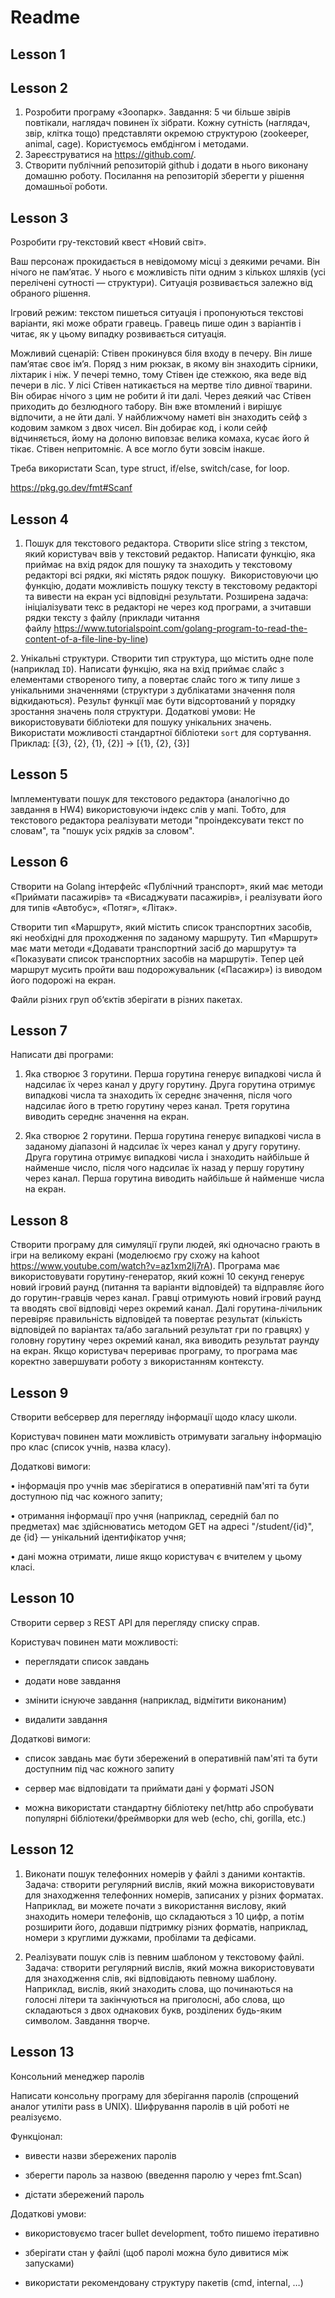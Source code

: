 # Readme 

## Lesson 1

## Lesson 2

1. Розробити програму «Зоопарк».
Завдання: 5 чи більше звірів повтікали, наглядач повинен їх зібрати. Кожну сутність (наглядач, звір, клітка тощо) представляти окремою структурою (zookeeper, animal, cage). Користуємось ембдінгом і методами.
2. Зареєструватися на https://github.com/.
3. Створити публічний репозиторій github і додати в нього виконану домашню роботу. Посилання на репозиторій зберегти у рішення домашньої роботи.

## Lesson 3

Розробити гру-текстовий квест «Новий світ».

Ваш персонаж прокидається в невідомому місці з деякими речами. Він нічого не памʼятає. У нього є можливість піти одним з кількох шляхів (усі перелічені сутності — структури). Ситуація розвивається залежно від обраного рішення.

Ігровий режим: текстом пишеться ситуація і пропонуються текстові варіанти, які може обрати гравець. Гравець пише один з варіантів і читає, як у цьому випадку розвивається ситуація.

Можливий сценарій:
Стівен прокинувся біля входу в печеру.
Він лише памʼятає своє імʼя.
Поряд з ним рюкзак, в якому він знаходить сірники, ліхтарик і ніж.
У печері темно, тому Стівен іде стежкою, яка веде від печери в ліс.
У лісі Стівен натикається на мертве тіло дивної тварини. Він обирає нічого з цим не робити й іти далі.
Через деякий час Стівен приходить до безлюдного табору. Він вже втомлений і вирішує відпочити, а не йти далі.
У найближчому наметі він знаходить сейф з кодовим замком з двох чисел.
Він добирає код, і коли сейф відчиняється, йому на долоню виповзає велика комаха, кусає його й тікає.
Стівен непритомніє. А все могло бути зовсім інакше.

Треба використати Scan, type struct, if/else, switch/case, for loop.

https://pkg.go.dev/fmt#Scanf

## Lesson 4

1. Пошук для текстового редактора. Створити slice string з текстом, який користувач ввів у текстовий редактор. Написати функцію, яка приймає на вхід рядок для пошуку та знаходить у текстовому редакторі всі рядки, які містять рядок пошуку.  Використовуючи цю функцію, додати можливість пошуку тексту в текстовому редакторі та вивести на екран усі відповідні результати. Розширена задача: ініціалізувати текс в редакторі не через код програми, а зчитавши рядки тексту з файлу (приклади читання файлу https://www.tutorialspoint.com/golang-program-to-read-the-content-of-a-file-line-by-line)

2. Унікальні структури. Створити тип структура, що містить одне поле (наприклад `ID`). Написати функцію, яка на вхід приймає слайс з елементами створеного типу, а повертає слайс того ж типу лише з унікальними значеннями (структури з дублікатами значення поля відкидаються). Результ функції має бути відсортований у порядку зростання значень поля структури. Додаткові умови: Не використовувати бібліотеки для пошуку унікальних значень. Використати можливості стандартної бібліотеки `sort` для сортування. Приклад: [{3}, {2}, {1}, {2}] -> [{1}, {2}, {3}]

## Lesson 5

Імплементувати пошук для текстового редактора (аналогічно до завдання в HW4) використовуючи індекс слів у мапі. Тобто, для текстового редактора реалізувати методи "проіндексувати текст по словам", та "пошук усіх рядків за словом".

## Lesson 6

Створити на Golang інтерфейс «Публічний транспорт», який має методи «Приймати пасажирів» та «Висаджувати пасажирів», і реалізувати його для типів «Автобус», «Потяг», «Літак».

Створити тип «Маршрут», який містить список транспортних засобів, які необхідні для проходження по заданому маршруту. Тип «Маршрут» має мати методи «Додавати транспортний засіб до маршруту» та «Показувати список транспортних засобів на маршруті». Тепер цей маршрут мусить пройти ваш подорожувальник («Пасажир») із виводом його подорожі на екран.

Файли різних груп об‘єктів зберігати в різних пакетах.

## Lesson 7

Написати дві програми:

1. Яка створює 3 горутини. Перша горутина генерує випадкові числа й надсилає їх через канал у другу горутину. Друга горутина отримує випадкові числа та знаходить їх середнє значення, після чого надсилає його в третю горутину через канал. Третя горутина виводить середнє значення на екран.

2. Яка створює 2 горутини. Перша горутина генерує випадкові числа в заданому діапазоні й надсилає їх через канал у другу горутину. Друга горутина отримує випадкові числа і знаходить найбільше й найменше число, після чого надсилає їх назад у першу горутину через канал. Перша горутина виводить найбільше й найменше числа на екран.

## Lesson 8

Створити програму для симуляції групи людей, які одночасно грають в ігри на великому екрані (моделюємо гру схожу на kahoot https://www.youtube.com/watch?v=az1xm2Ij7rA). Програма має використовувати горутину-генератор, який кожні 10 секунд генерує новий ігровий раунд (питання та варіанти відповідей) та відправляє його до горутин-гравців через канал. Гравці отримують новий ігровий раунд та вводять свої відповіді через окремий канал. Далі горутина-лічильник перевіряє правильність відповідей та повертає результат (кількість відповідей по варіантах та/або загальний результат гри по гравцях) у головну горутину через окремий канал, яка виводить результат раунду на екран. Якщо користувач перериває програму, то програма має коректно завершувати роботу з використанням контексту.

## Lesson 9

Створити вебсервер для перегляду інформації щодо класу школи.

Користувач повинен мати можливість отримувати загальну інформацію про клас (список учнів, назва класу).

Додаткові вимоги:

• інформація про учнів має зберігатися в оперативній пам'яті та бути доступною під час кожного запиту;

• отримання інформації про учня (наприклад, середній бал по предметах) має здійснюватись методом GET на адресі "/student/{id}", де {id} — унікальний ідентифікатор учня;

• дані можна отримати, лише якщо користувач є вчителем у цьому класі.

## Lesson 10

Створити сервер з REST API для перегляду списку cправ.

Користувач повинен мати можливості:

* переглядати список завдань

* додати нове завдання

* змінити існуюче завдання (наприклад, відмітити виконаним)

* видалити завдання

Додаткові вимоги:

* список завдань має бути збережений в оперативній пам'яті та бути доступним під час кожного запиту

* сервер має відповідати та приймати дані у форматі JSON

* можна використати стандартну бібліотеку net/http або спробувати популярні бібліотеки/фреймворки для web (echo, chi, gorilla, etc.)

## Lesson 12

1. Виконати пошук телефонних номерів у файлі з даними контактів. Задача: створити регулярний вислів, який можна використовувати для знаходження телефонних номерів, записаних у різних форматах. Наприклад, ви можете почати з використання вислову, який знаходить номери телефонів, що складаються з 10 цифр, а потім розширити його, додавши підтримку різних форматів, наприклад, номери з круглими дужками, пробілами та дефісами.

2. Реалізувати пошук слів із певним шаблоном у текстовому файлі. Задача: створити регулярний вислів, який можна використовувати для знаходження слів, які відповідають певному шаблону. Наприклад, вислів, який знаходить слова, що починаються на голосні літери та закінчуються на приголосні, або слова, що складаються з двох однакових букв, розділених будь-яким символом. Завдання творче.

## Lesson 13

Консольний менеджер паролів

Написати консольну програму для зберігання паролів (спрощений аналог утиліти pass в UNIX). Шифрування паролів в цій роботі не реалізуємо.

Функціонал:

* вивести назви збережених паролів

* зберегти пароль за назвою (введення паролю у через fmt.Scan)

* дістати збережений пароль

Додаткові умови:

* використовуємо tracer bullet development, тобто пишемо ітеративно

* зберігати стан у файлі (щоб паролі можна було дивитися між запусками)

* використати рекомендовану структуру пакетів (cmd, internal, …)